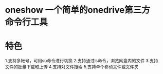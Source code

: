 # oneshow 一个简单的onedrive第三方命令行工具

# 特色

1.支持多帐号，可用su命令进行切换
2.支持通过ls命令，浏览网盘内的文件
3.支持文件的批量下载和上传
4.支持对文件搜索
5.支持单个移动文件或文件夹
